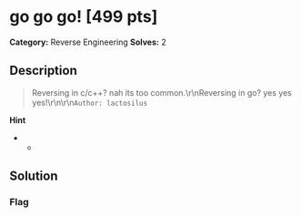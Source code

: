 # go go go! [499 pts]

**Category:** Reverse Engineering
**Solves:** 2

## Description
>Reversing in c/c++? nah its too common.\r\nReversing in go? yes yes yes!\r\n\r\n`Author: lactosilus`

**Hint**
* -

## Solution

### Flag

